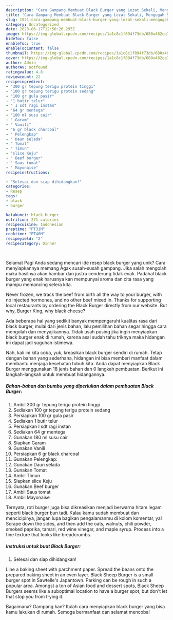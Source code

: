 ```yaml
---
description: "Cara Gampang Membuat Black Burger yang Lezat Sekali, Mengugah Selera"
title: "Cara Gampang Membuat Black Burger yang Lezat Sekali, Mengugah Selera"
slug: 1921-cara-gampang-membuat-black-burger-yang-lezat-sekali-mengugah-selera
category: Uncategorized
date: 2023-06-17T12:50:26.295Z
image: https://img-global.cpcdn.com/recipes/1a1c8c1f894f73db/680x482cq70/black-burger-foto-resep-utama.jpg
hideToc: false
enableToc: true
enableTocContent: false
thumbnail: https://img-global.cpcdn.com/recipes/1a1c8c1f894f73db/680x482cq70/black-burger-foto-resep-utama.jpg
cover: https://img-global.cpcdn.com/recipes/1a1c8c1f894f73db/680x482cq70/black-burger-foto-resep-utama.jpg
author: Admin
authorAv: notfound
ratingvalue: 4.8
reviewcount: 22
recipeingredient:
- "300 gr tepung terigu protein tinggi"
- "100 gr tepung terigu protein sedang"
- "100 gr gula pasir"
- "1 butir telur"
- " I sdt ragi instan"
- "64 gr mentega"
- "180 ml susu cair"
- " Garam"
- " Vanili"
- "6 gr black charcoal"
- " Pelengkap"
- " Daun selada"
- " Tomat"
- " Timun"
- "slice Keju"
- " Beef burger"
- " Saus tomat"
- " Mayonaise"
recipeinstructions:

- "Selesai dan siap dihidangkan!"
categories:
- Resep
tags:
- black
- burger

katakunci: black burger 
nutrition: 271 calories
recipecuisine: Indonesian
preptime: "PT31M"
cooktime: "PT40M"
recipeyield: "2"
recipecategory: Dinner

---
```



Selamat Pagi Anda sedang mencari ide resep black burger yang unik? Cara menyiapkannya memang Agak susah-susah gampang. Jika salah mengolah maka hasilnya akan hambar dan justru cenderung tidak enak. Padahal black burger yang enak harusnya kan mempunyai aroma dan cita rasa yang mampu memancing selera kita.


Never frozen, we track the beef from birth all the way to your burger, with no injected hormones, and no other beef mixed in. Thanks for supporting local restaurants by ordering the Black Burger directly from our website. But why, Burger King, why black cheese?

Ada beberapa hal yang sedikit banyak mempengaruhi kualitas rasa dari black burger, mulai dari jenis bahan, lalu pemilihan bahan segar hingga cara mengolah dan menyajikannya. Tidak usah pusing jika ingin menyiapkan black burger enak di rumah, karena asal sudah tahu triknya maka hidangan ini dapat jadi suguhan istimewa.


Nah, kali ini kita coba, yuk, kreasikan black burger sendiri di rumah. Tetap dengan bahan yang sederhana, hidangan ini bisa memberi manfaat dalam membantu menjaga kesehatan tubuh kita. Anda dapat menyiapkan Black Burger menggunakan 18 jenis bahan dan 0 langkah pembuatan. Berikut ini langkah-langkah untuk membuat hidangannya.

<!--inarticleads1-->

##### Bahan-bahan dan bumbu yang diperlukan dalam pembuatan Black Burger:

1. Ambil 300 gr tepung terigu protein tinggi
1. Sediakan 100 gr tepung terigu protein sedang
1. Persiapkan 100 gr gula pasir
1. Sediakan 1 butir telur
1. Persiapkan  I sdt ragi instan
1. Sediakan 64 gr mentega
1. Gunakan 180 ml susu cair
1. Siapkan  Garam
1. Gunakan  Vanili
1. Persiapkan 6 gr black charcoal
1. Gunakan  Pelengkap:
1. Gunakan  Daun selada
1. Gunakan  Tomat
1. Ambil  Timun
1. Siapkan slice Keju
1. Gunakan  Beef burger
1. Ambil  Saus tomat
1. Ambil  Mayonaise


Ternyata, roti burger juga bisa dikreasikan menjadi berwarna hitam legam seperti black burger bun tadi. Kalau kamu sudah membuat dan mencicipinya, jangan lupa bagikan pengalamanmu di kolom komentar, ya! Scrape down the sides, and then add the oats, walnuts, chili powder, smoked paprika, tamari, red wine vinegar, and maple syrup. Process into a fine texture that looks like breadcrumbs. 

<!--inarticleads2-->

##### Instruksi untuk buat Black Burger:


1. Selesai dan siap dihidangkan!

Line a baking sheet with parchment paper. Spread the beans onto the prepared baking sheet in an even layer. Black Sheep Burger is a small burger spot in Sawtelle&#39;s Japantown. Parking can be rough in such a popular area. Amongst a ton of Asian food and dessert spots, Black Sheep Burgers seems like a suboptimal location to have a burger spot, but don&#39;t let that stop you from trying it. 

Bagaimana? Gampang kan? Itulah cara menyiapkan black burger yang bisa kamu lakukan di rumah. Semoga bermanfaat dan selamat mencoba!
